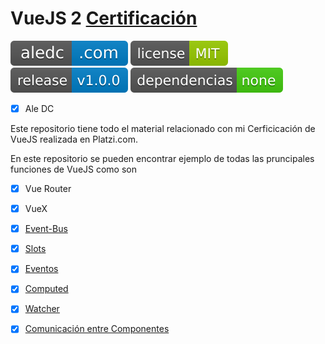 # VueJS 2  [Certificación](https://github.com/aledc7/vuejs/blob/master/Certificado%20Vuejs%20-%20Alejandro%20De%20Castro.pdf)
[![aledc.com](https://github.com/aledc7/Scrum-Certification/blob/master/recursos/aledc.com.svg)](https://aledc.com)
[![License](https://github.com/aledc7/Scrum-Certification/blob/master/recursos/mit-license.svg)](https://aledc.com)
[![GitHub release](https://github.com/aledc7/Scrum-Certification/blob/master/recursos/release.svg)](https://aledc.com)
[![Dependencies](https://github.com/aledc7/Scrum-Certification/blob/master/recursos/dependencias-none.svg)](https://aledc.com)


- [x] Ale DC

Este repositorio tiene todo el material relacionado con mi Cerficicación de VueJS realizada en Platzi.com.

En este repositorio se pueden encontrar ejemplo de todas las pruncipales funciones de VueJS como son

- [x] Vue Router
- [x] VueX
- [x] [Event-Bus](https://github.com/aledc7/vuejs/blob/master/event-bus.md)
- [x] [Slots](https://github.com/aledc7/vuejs/blob/master/slots.md)
- [x] [Eventos](https://github.com/aledc7/vuejs/tree/master/Eventos)
- [x] [Computed](https://github.com/aledc7/vuejs/blob/master/computed_y_watcher.md)
- [x] [Watcher](https://github.com/aledc7/vuejs/blob/master/computed_y_watcher.md)  
- [x] [Comunicación entre Componentes](https://github.com/aledc7/vuejs/blob/master/comunicacion_componentes.md)    

